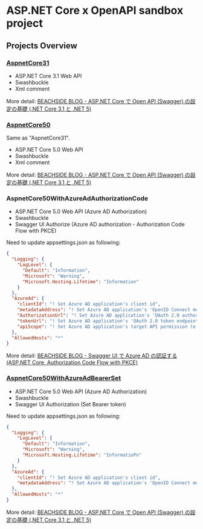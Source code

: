 # ASP.NET Core x OpenAPI sandbox project

## Projects Overview

### [AspnetCore31](./src/AspnetCore31)

- ASP.NET Core 3.1 Web API
- Swashbuckle
- Xml comment

More detail: [BEACHSIDE BLOG - ASP.NET Core で Open API (Swagger) の設定の基礎 (.NET Core 3.1 と .NET 5)](https://blog.beachside.dev/entry/2021/01/22/123000)

### [AspnetCore50](./src/AspnetCore50)

Same as "AspnetCore31".

- ASP.NET Core 5.0 Web API
- Swashbuckle
- Xml comment

More detail: [BEACHSIDE BLOG - ASP.NET Core で Open API (Swagger) の設定の基礎 (.NET Core 3.1 と .NET 5)](https://blog.beachside.dev/entry/2021/01/22/123000)

### AspnetCore50WithAzureAdAuthorizationCode


- ASP.NET Core 5.0 Web API (Azure AD Authorization)
- Swashbuckle
- Swagger UI Authorize (Azure AD authorization - Authorization Code Flow with PKCE)

Need to update appsettings.json as following:

```json
{
  "Logging": {
    "LogLevel": {
      "Default": "Information",
      "Microsoft": "Warning",
      "Microsoft.Hosting.Lifetime": "Information"
    }
  },
  "AzureAd": {
    "clientId": "! Set Azure AD application's client id",
    "metadataAddress": "! Set Azure AD application's 'OpenID Connect metadata document' endpoint",
    "AuthorizationUrl": "! Set Azure AD application's 'OAuth 2.0 authorization endpoint (v2)' endpoint",,
    "tokenUrl": "! Set Azure AD application's 'OAuth 2.0 token endpoint (v2)' endpoint",,
    "apiScope": "! Set Azure AD application's target API permission (e.g. 'api://....')",,
  },
  "AllowedHosts": "*"
}
```

More detail: [BEACHSIDE BLOG - Swagger UI で Azure AD の認証する (ASP.NET Core, Authorization Code Flow with PKCE)](https://blog.beachside.dev/entry/2021/01/25/123000)


### [AspnetCore50WithAzureAdBearerSet](./src/AspnetCore50WithAzureAdBearerSet)

- ASP.NET Core 5.0 Web API (Azure AD Authorization)
- Swashbuckle
- Swagger UI Authorization (Set Bearer token)

Need to update appsettings.json as following:

```json
{
  "Logging": {
    "LogLevel": {
      "Default": "Information",
      "Microsoft": "Warning",
      "Microsoft.Hosting.Lifetime": "InformatioPn"
    }
  },
  "AzureAd": {
    "clientId": "! Set Azure AD application's client id",
    "metadataAddress": "! Set Azure AD application's 'OpenID Connect metadata document' endpoint",
  },
  "AllowedHosts": "*"
}
```

More detail: [BEACHSIDE BLOG - ASP.NET Core で Open API (Swagger) の設定の基礎 (.NET Core 3.1 と .NET 5)](https://blog.beachside.dev/entry/2021/01/22/123000)

